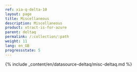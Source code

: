 ```yaml
---
ref: xia-q-delta-10
layout: page
title: Miscellaneous
description: Miscellaneous
product: xtract-is-for-azure
parent: deltaq
permalink: /:collection/:path
weight: 11
lang: en_GB
progressstate: 5
---
```

{% include _content/en/datasource-deltaq/misc-deltaq.md %}
